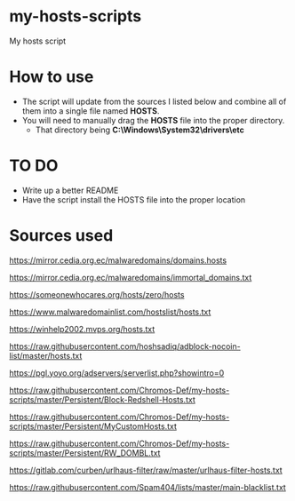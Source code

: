 # my-hosts-scripts
My hosts script

# How to use
- The script will update from the sources I listed below and combine all of them into a single file named **HOSTS**.
- You will need to manually drag the **HOSTS** file into the proper directory.
     - That directory being **C:\Windows\System32\drivers\etc**

# TO DO
- Write up a better README
- Have the script install the HOSTS file into the proper location

# Sources used
https://mirror.cedia.org.ec/malwaredomains/domains.hosts

https://mirror.cedia.org.ec/malwaredomains/immortal_domains.txt

https://someonewhocares.org/hosts/zero/hosts

https://www.malwaredomainlist.com/hostslist/hosts.txt

https://winhelp2002.mvps.org/hosts.txt

https://raw.githubusercontent.com/hoshsadiq/adblock-nocoin-list/master/hosts.txt

https://pgl.yoyo.org/adservers/serverlist.php?showintro=0

https://raw.githubusercontent.com/Chromos-Def/my-hosts-scripts/master/Persistent/Block-Redshell-Hosts.txt

https://raw.githubusercontent.com/Chromos-Def/my-hosts-scripts/master/Persistent/MyCustomHosts.txt

https://raw.githubusercontent.com/Chromos-Def/my-hosts-scripts/master/Persistent/RW_DOMBL.txt

https://gitlab.com/curben/urlhaus-filter/raw/master/urlhaus-filter-hosts.txt

https://raw.githubusercontent.com/Spam404/lists/master/main-blacklist.txt